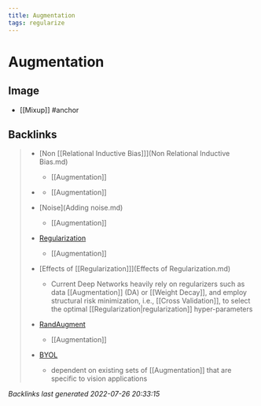 ```yaml
---
title: Augmentation
tags: regularize
---
```


# Augmentation

## Image
- [[Mixup]]
#anchor






## Backlinks

> - [Non [[Relational Inductive Bias]]](Non Relational Inductive Bias.md)
>   - [[Augmentation]]
>    
> - [](DeepLearning.md)
>   - [[Augmentation]]
>    
> - [Noise](Adding noise.md)
>   - [[Augmentation]]
>    
> - [Regularization](Regularization.md)
>   - [[Augmentation]]
>    
> - [Effects of [[Regularization]]](Effects of Regularization.md)
>   - Current Deep Networks heavily rely on regularizers such as data [[Augmentation]] (DA) or [[Weight Decay]], and employ structural risk minimization, i.e., [[Cross Validation]], to select the optimal [[Regularization|regularization]] hyper-parameters
>    
> - [RandAugment](RandAugment.md)
>   - [[Augmentation]]
>    
> - [BYOL](BYOL.md)
>   - dependent on existing sets of [[Augmentation]] that are specific to vision applications

_Backlinks last generated 2022-07-26 20:33:15_
